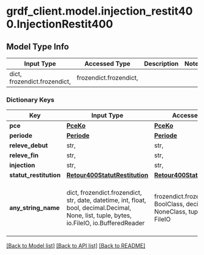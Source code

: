# grdf_client.model.injection_restit400.InjectionRestit400

## Model Type Info
Input Type | Accessed Type | Description | Notes
------------ | ------------- | ------------- | -------------
dict, frozendict.frozendict,  | frozendict.frozendict,  |  | 

### Dictionary Keys
Key | Input Type | Accessed Type | Description | Notes
------------ | ------------- | ------------- | ------------- | -------------
**pce** | [**PceKo**](PceKo.md) | [**PceKo**](PceKo.md) |  | [optional] 
**periode** | [**Periode**](Periode.md) | [**Periode**](Periode.md) |  | [optional] 
**releve_debut** | str,  | str,  |  | [optional] 
**releve_fin** | str,  | str,  |  | [optional] 
**injection** | str,  | str,  |  | [optional] 
**statut_restitution** | [**Retour400StatutRestitution**](Retour400StatutRestitution.md) | [**Retour400StatutRestitution**](Retour400StatutRestitution.md) |  | [optional] 
**any_string_name** | dict, frozendict.frozendict, str, date, datetime, int, float, bool, decimal.Decimal, None, list, tuple, bytes, io.FileIO, io.BufferedReader | frozendict.frozendict, str, BoolClass, decimal.Decimal, NoneClass, tuple, bytes, FileIO | any string name can be used but the value must be the correct type | [optional]

[[Back to Model list]](../../README.md#documentation-for-models) [[Back to API list]](../../README.md#documentation-for-api-endpoints) [[Back to README]](../../README.md)

